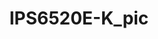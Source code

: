 ---
id: '1'
price: '49.40'
title: IPS6520E-K_pic
description: >-
  
default_thumbnail_image: images/huawei/network/IPS6520E-K_pic/front_top.png
default_original_image: images/huawei/network/IPS6520E-K_pic/front_top.png
featured: true
order: 5
category: src/pages/category/network-switches.md
seo:
  title: Nulla suscipit
  description: 'Lorem ipsum dolor sit amet, consectetur adipiscing elit'
  extra:
    - name: 'og:type'
      value: website
      keyName: property
    - name: 'og:title'
      value: Nulla suscipit
      keyName: property
    - name: 'og:description'
      value: 'Lorem ipsum dolor sit amet, consectetur adipiscing elit'
      keyName: property
    - name: 'og:image'
      value: images/huawei/network/IPS6520E-K_pic/front_top.png
      keyName: property
      relativeUrl: true
    - name: 'twitter:card'
      value: summary_large_image
    - name: 'twitter:title'
      value: Nulla suscipit
    - name: 'twitter:description'
      value: 'Lorem ipsum dolor sit amet, consectetur adipiscing elit'
    - name: 'twitter:image'
      value: images/huawei/huaweiAP/IPS6520E-K_pic/front_top.png
      relativeUrl: true
template: product
---
